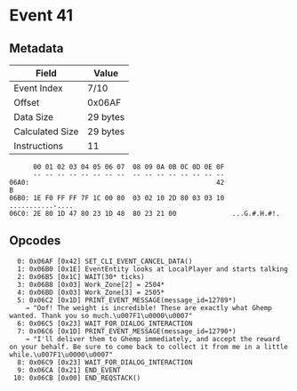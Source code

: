 # Event 41

## Metadata

| Field           | Value    |
|-----------------|----------|
| Event Index     | 7/10     |
| Offset          | 0x06AF   |
| Data Size       | 29 bytes |
| Calculated Size | 29 bytes |
| Instructions    | 11       |

```
      00 01 02 03 04 05 06 07  08 09 0A 0B 0C 0D 0E 0F
      -- -- -- -- -- -- -- --  -- -- -- -- -- -- -- --
06A0:                                               42                 B
06B0: 1E F0 FF FF 7F 1C 00 80  03 02 10 2D 80 03 03 10  ...........-....
06C0: 2E 80 1D 47 80 23 1D 48  80 23 21 00              ...G.#.H.#!.    
```

## Opcodes

```
  0: 0x06AF [0x42] SET_CLI_EVENT_CANCEL_DATA()
  1: 0x06B0 [0x1E] EventEntity looks at LocalPlayer and starts talking
  2: 0x06B5 [0x1C] WAIT(30* ticks)
  3: 0x06B8 [0x03] Work_Zone[2] = 2504*
  4: 0x06BD [0x03] Work_Zone[3] = 2505*
  5: 0x06C2 [0x1D] PRINT_EVENT_MESSAGE(message_id=12789*)
    → "Oof! The weight is incredible! These are exactly what Ghemp wanted. Thank you so much.\u007F1\u0000\u0007"
  6: 0x06C5 [0x23] WAIT_FOR_DIALOG_INTERACTION
  7: 0x06C6 [0x1D] PRINT_EVENT_MESSAGE(message_id=12790*)
    → "I'll deliver them to Ghemp immediately, and accept the reward on your behalf. Be sure to come back to collect it from me in a little while.\u007F1\u0000\u0007"
  8: 0x06C9 [0x23] WAIT_FOR_DIALOG_INTERACTION
  9: 0x06CA [0x21] END_EVENT
 10: 0x06CB [0x00] END_REQSTACK()
```
